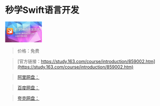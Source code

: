 # 秒学Swift语言开发

![img](../../../assets/study163/free/6619576769677042963.jpg)

> 价格：免费

> [官方链接：https://study.163.com/course/introduction/859002.htm](https://study.163.com/course/introduction/859002.htm)

> [阿里网盘：]()

> [百度网盘：]()

> [夸克网盘：]()
